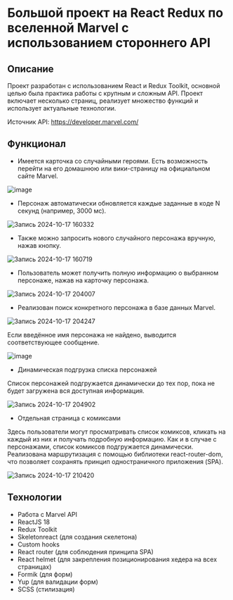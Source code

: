 # Большой проект на React Redux по вселенной Marvel с использованием стороннего API

## Описание

Проект разработан с использованием React и Redux Toolkit, основной целью была практика работы с крупным и сложным API. Проект включает несколько страниц, реализует множество функций и использует актуальные технологии.

Источник API: https://developer.marvel.com/

## Функционал

- Имеется карточка со случайными героями. Есть возможность перейти на его домашнюю или вики-страницу на официальном сайте Marvel.

![image](https://github.com/user-attachments/assets/01362d32-036f-4749-92a2-24ce6516b19a)

- Персонаж автоматически обновляется каждые заданные в коде N секунд (например, 3000 мс).

![Запись 2024-10-17 160332](https://github.com/user-attachments/assets/bdd29c77-02bd-481e-b056-bdf306e0f26b)

- Также можно запросить нового случайного персонажа вручную, нажав кнопку.

![Запись 2024-10-17 160719](https://github.com/user-attachments/assets/b4692603-8627-49b9-8aa7-ab1b2bb3e02d)

- Пользователь может получить полную информацию о выбранном персонаже, нажав на карточку персонажа.

![Запись 2024-10-17 204007](https://github.com/user-attachments/assets/78c28352-d7cd-475f-a4cc-bdd1fe73b841)

- Реализован поиск конкретного персонажа в базе данных Marvel.

![Запись 2024-10-17 204247](https://github.com/user-attachments/assets/b8ba06ab-1a0e-4855-bf22-0dbbab978835)

Если введённое имя персонажа не найдено, выводится соответствующее сообщение.

![image](https://github.com/user-attachments/assets/4c1213cf-515d-49ac-9f5f-bf44f2b2f0a6)

- Динамическая подгрузка списка персонажей

Список персонажей подгружается динамически до тех пор, пока не будет загружена вся доступная информация.

![Запись 2024-10-17 204902](https://github.com/user-attachments/assets/0b2ce461-0250-40a7-8400-2560ffc861ef)

- Отдельная страница с комиксами

Здесь пользователи могут просматривать список комиксов, кликать на каждый из них и получать подробную информацию.
Как и в случае с персонажами, список комиксов подгружается динамически.
Реализована маршрутизация с помощью библиотеки react-router-dom, что позволяет сохранять принцип одностраничного приложения (SPA).

![Запись 2024-10-17 210420](https://github.com/user-attachments/assets/a81a226d-6ebe-4c3c-962e-4adee77c0597)

## Технологии
- Работа с Marvel API
- ReactJS 18
- Redux Toolkit
- Skeletonreact (для создания скелетона)
- Custom hooks
- React router (для соблюдения принципа SPA)
- React helmet (для закрепления позиционирования хедера на всех страницах)
- Formik (для форм)
- Yup (для валидации форм)
- SCSS (стилизация)
